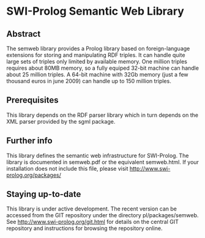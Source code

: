 # SWI-Prolog Semantic Web Library

## Abstract

The semweb library provides a Prolog   library based on foreign-language
extensions for storing and manipulating RDF triples. It can handle quite
large sets of triples only  limited   by  available  memory. One million
triples requires about 80MB memory, so   a  fully equiped 32-bit machine
can handle about 25 million triples. A   64-bit machine with 32Gb memory
(just a few thousand euros in june 2009)   can  handle up to 150 million
triples.


## Prerequisites

This library depends on the RDF parser  library which in turn depends on
the XML parser provided by the sgml package.


## Further info

This library defines the semantic web infrastructure for SWI-Prolog. The
library is documented in semweb.pdf or   the  equivalent semweb.html. If
your  installation  does   not   include    this   file,   please  visit
http://www.swi-prolog.org/packages/


## Staying up-to-date

This library is under active  development.   The  recent  version can be
accessed from the GIT repository under the directory pl/packages/semweb.
See http://www.swi-prolog.org/git.html for details on   the  central GIT
repository and instructions for browsing the repository online.
